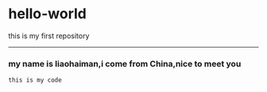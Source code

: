 # hello-world
this is my first repository
***
### my name is liaohaiman,i come from China,nice to meet you
`this is my code`
